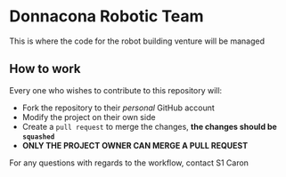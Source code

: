 # Donnacona Robotic Team
This is where the code for the robot building venture will be managed

## How to work
Every one who wishes to contribute to this repository will:
- Fork the repository to their *personal* GitHub account
- Modify the project on their own side
- Create a `pull request` to merge the changes, **the changes should be `squashed`**
- **ONLY THE PROJECT OWNER CAN MERGE A PULL REQUEST**

For any questions with regards to the workflow, contact S1 Caron
